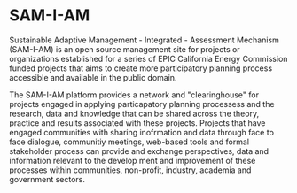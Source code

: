 # SAM-I-AM
Sustainable Adaptive Management - Integrated - Assessment Mechanism (SAM-I-AM) is an open source management site for projects or organizations established for a series of EPIC California Energy Commission funded projects that aims to create more participatory planning process accessible and available in the public domain.

The SAM-I-AM platform provides a network and "clearinghouse" for projects engaged in applying particapatory planning processess and the research, data and knowledge that can be shared across the theory, practice and results associated with these projects.
Projects that have engaged communities with sharing inofrmation and data through face to face dialogue, communitiy meetings, web-based tools and formal stakeholder process can provide and exchange perspectives, data and information relevant to the develop ment and improvement of these processes within communities, non-profit, industry, academia and government sectors.

